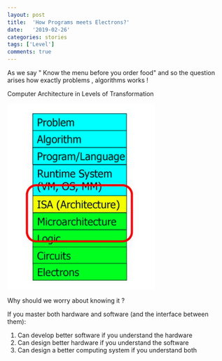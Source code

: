 ```yaml
---
layout: post
title:  'How Programs meets Electrons?'
date:   '2019-02-26'
categories: stories
tags: ['Level']
comments: true
---
```


As we say " Know the menu before you order food" and so the question arises how exactly problems , algorithms works ! 

Computer Architecture in Levels of Transformation

<div class="image">
    <a href="/public/img/1.png">
        <img alt="Out of Memory" src="/public/img/1.png" />
    </a>
  </div>
 

Why should we worry about knowing it ?

If you master both hardware and software (and the interface between them): 

1) Can develop better software if you understand the hardware
2) Can design better hardware if you understand the software
3) Can design a better computing system if you understand both
